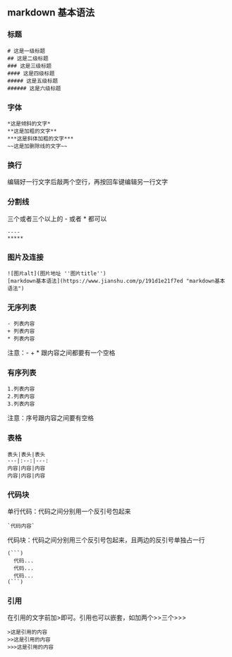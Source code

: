 ## markdown 基本语法
### 标题
```
# 这是一级标题
## 这是二级标题
### 这是三级标题
#### 这是四级标题
##### 这是五级标题
###### 这是六级标题
```
### 字体
```
*这是倾斜的文字*  
**这是加粗的文字**  
***这是斜体加粗的文字***  
~~这是加删除线的文字~~  
```
### 换行
编辑好一行文字后敲两个空行，再按回车键编辑另一行文字  

### 分割线
三个或者三个以上的 - 或者 * 都可以  
```
----
*****
```

### 图片及连接
```
![图片alt](图片地址 ''图片title'')  
[markdown基本语法](https://www.jianshu.com/p/191d1e21f7ed "markdown基本语法")  
```
### 无序列表
```
- 列表内容
+ 列表内容
* 列表内容
```
注意：- + * 跟内容之间都要有一个空格   
### 有序列表
```
1.列表内容
2.列表内容
3.列表内容
```
注意：序号跟内容之间要有空格  

### 表格
```
表头|表头|表头
---|:--:|---:
内容|内容|内容
内容|内容|内容
```
### 代码块
单行代码：代码之间分别用一个反引号包起来  
```
`代码内容`  
```
代码块：代码之间分别用三个反引号包起来，且两边的反引号单独占一行  
```
(```)
  代码...
  代码...
  代码...
(```)
```

### 引用
在引用的文字前加>即可。引用也可以嵌套，如加两个>>三个>>>  
```
>这是引用的内容
>>这是引用的内容
>>>这是引用的内容
```

